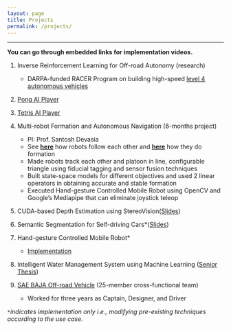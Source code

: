 ```yaml
---
layout: page
title: Projects
permalink: /projects/
---
```


---
**You can go through embedded links for implementation videos.**

1. Inverse Reinforcement Learning for Off-road Autonomy (research)
   - DARPA-funded RACER Program on building high-speed [level 4 autonomous vehicles](https://www.youtube.com/watch?v=AlNOzhza7pg)
2. [Pong AI Player](https://sandeepreddybaddam.github.io/pingpong/)
3. [Tetris AI Player](https://github.com/sandeepreddybaddam/tetris_ncem_ai_player)
4. Multi-robot Formation and Autonomous Navigation (6-months project)
   - PI: Prof. Santosh Devasia
   - See **[here](https://sandeep240599.wixsite.com/website?pgid=l477fsfe-ec167491-1d4f-45e0-a003-94f616a6386d)** how robots follow each other and **[here](https://sandeep240599.wixsite.com/website?pgid=l477fsfe-fe15f482-e12c-4aa1-9cf0-4d4d3d4a8abd)** how they do formation
   - Made robots track each other and platoon in line, configurable triangle using fiducial tagging and sensor fusion techniques
   - Built state-space models for different objectives and used 2 linear operators in obtaining accurate and stable formation
   - Executed Hand-gesture Controlled Mobile Robot using OpenCV and Google’s Mediapipe that can eliminate joystick teleop

5. CUDA-based Depth Estimation using StereoVision([Slides](https://docs.google.com/presentation/d/1JGXuBk78V6TCYB8Eo0vU5QoJjrR5i-gU/edit?usp=sharing&ouid=105407832576223183809&rtpof=true&sd=true))
6. Semantic Segmentation for Self-driving Cars*([Slides](https://docs.google.com/presentation/d/1AzVpsB674Xr8R2T9rwN3yZMpRl55wFrA/edit?usp=sharing&ouid=105407832576223183809&rtpof=true&sd=true))
7. Hand-gesture Controlled Mobile Robot*
   - [Implementation](https://drive.google.com/file/d/1bg0eVXWZjDUaSnNuDZizHbHNYof2KrZE/view?usp=share_link)
8. Intelligent Water Management System using Machine Learning ([Senior Thesis](https://drive.google.com/file/d/1Nx8Zc6zAS1Q9BSJfsaOQcPFIxh1RklWc/view?usp=sharing))
9. [SAE BAJA Off-road Vehicle](https://www.youtube.com/watch?v=sLZzWODQK2A) (25-member cross-functional team)
   - Worked for three years as Captain, Designer, and Driver

*`*`indicates implementation only i.e., modifying pre-existing techniques according to the use case.*
